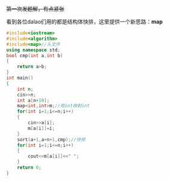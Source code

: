 ~~第一次发题解，有点紧张~~

看到各位dalao们用的都是结构体快排，这里提供一个新思路：**map**
```cpp
#include<iostream>
#include<algorithm>
#include<map>//头文件
using namespace std;
bool cmp(int a,int b)
{
	return a>b;
}
int main()
{
	int n;
	cin>>n;
	int a[n+10];
	map<int,int>m;//用int映射int
	for(int i=1;i<=n;i++)
	{
		cin>>a[i];
		m[a[i]]=i;
	}
	sort(a+1,a+n+1,cmp);//快排
	for(int i=1;i<=n;i++)
	{
		cout<<m[a[i]]<<" ";
	}
	return 0;
}
```
